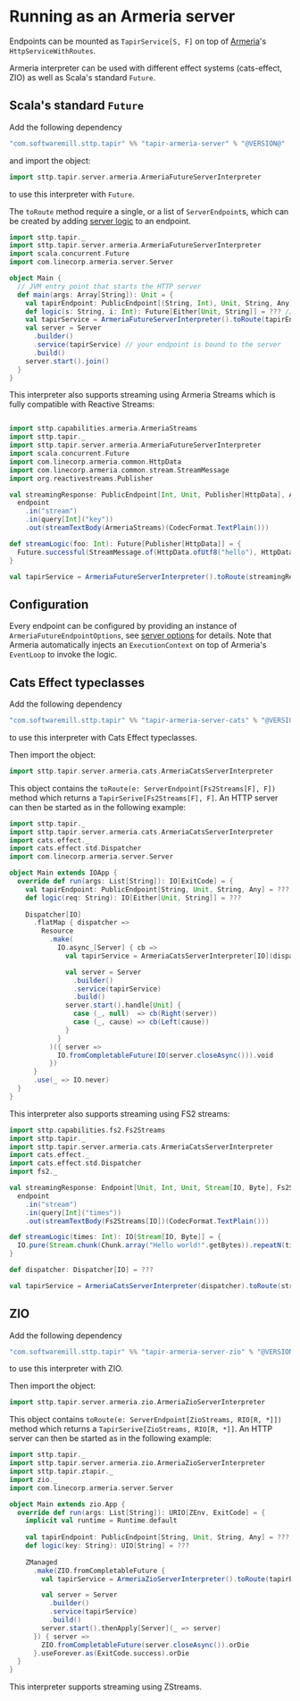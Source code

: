 # Running as an Armeria server

Endpoints can be mounted as `TapirService[S, F]` on top of [Armeria](https://armeria.dev)'s `HttpServiceWithRoutes`.

Armeria interpreter can be used with different effect systems (cats-effect, ZIO) as well as Scala's standard `Future`.

## Scala's standard `Future`

Add the following dependency
```scala
"com.softwaremill.sttp.tapir" %% "tapir-armeria-server" % "@VERSION@"
```

and import the object:

```scala mdoc:compile-only
import sttp.tapir.server.armeria.ArmeriaFutureServerInterpreter
```
to use this interpreter with `Future`.

The `toRoute` method require a single, or a list of `ServerEndpoint`s, which can be created by adding
[server logic](logic.md) to an endpoint.

```scala mdoc:compile-only
import sttp.tapir._
import sttp.tapir.server.armeria.ArmeriaFutureServerInterpreter
import scala.concurrent.Future
import com.linecorp.armeria.server.Server

object Main {
  // JVM entry point that starts the HTTP server
  def main(args: Array[String]): Unit = {
    val tapirEndpoint: PublicEndpoint[(String, Int), Unit, String, Any] = ??? // your definition here
    def logic(s: String, i: Int): Future[Either[Unit, String]] = ??? // your logic here
    val tapirService = ArmeriaFutureServerInterpreter().toRoute(tapirEndpoint.serverLogic((logic _).tupled))
    val server = Server
      .builder()
      .service(tapirService) // your endpoint is bound to the server
      .build()
    server.start().join()
  }
}
```

This interpreter also supports streaming using Armeria Streams which is fully compatible with Reactive Streams:

```scala mdoc:compile-only

import sttp.capabilities.armeria.ArmeriaStreams
import sttp.tapir._
import sttp.tapir.server.armeria.ArmeriaFutureServerInterpreter
import scala.concurrent.Future
import com.linecorp.armeria.common.HttpData
import com.linecorp.armeria.common.stream.StreamMessage
import org.reactivestreams.Publisher

val streamingResponse: PublicEndpoint[Int, Unit, Publisher[HttpData], ArmeriaStreams] =
  endpoint
    .in("stream")
    .in(query[Int]("key"))
    .out(streamTextBody(ArmeriaStreams)(CodecFormat.TextPlain()))

def streamLogic(foo: Int): Future[Publisher[HttpData]] = {
  Future.successful(StreamMessage.of(HttpData.ofUtf8("hello"), HttpData.ofUtf8("world")))
}

val tapirService = ArmeriaFutureServerInterpreter().toRoute(streamingResponse.serverLogicSuccess(streamLogic))
```

## Configuration

Every endpoint can be configured by providing an instance of `ArmeriaFutureEndpointOptions`, see [server options](options.md) for details.
Note that Armeria automatically injects an `ExecutionContext` on top of Armeria's `EventLoop` to invoke the logic.

## Cats Effect typeclasses

Add the following dependency
```scala
"com.softwaremill.sttp.tapir" %% "tapir-armeria-server-cats" % "@VERSION@"
```
to use this interpreter with Cats Effect typeclasses.

Then import the object:
```scala mdoc:compile-only
import sttp.tapir.server.armeria.cats.ArmeriaCatsServerInterpreter
```

This object contains the `toRoute(e: ServerEndpoint[Fs2Streams[F], F])` method which returns a `TapirSerive[Fs2Streams[F], F]`.
An HTTP server can then be started as in the following example:

```scala mdoc:compile-only
import sttp.tapir._
import sttp.tapir.server.armeria.cats.ArmeriaCatsServerInterpreter
import cats.effect._
import cats.effect.std.Dispatcher
import com.linecorp.armeria.server.Server

object Main extends IOApp {
  override def run(args: List[String]): IO[ExitCode] = {
    val tapirEndpoint: PublicEndpoint[String, Unit, String, Any] = ???
    def logic(req: String): IO[Either[Unit, String]] = ???
  
    Dispatcher[IO]
      .flatMap { dispatcher =>
        Resource
          .make(
            IO.async_[Server] { cb =>
              val tapirService = ArmeriaCatsServerInterpreter[IO](dispatcher).toRoute(tapirEndpoint.serverLogic(logic))

              val server = Server
                .builder()
                .service(tapirService)
                .build()
              server.start().handle[Unit] {
                case (_, null)  => cb(Right(server))
                case (_, cause) => cb(Left(cause))
              }
            }
          )({ server =>
            IO.fromCompletableFuture(IO(server.closeAsync())).void
          })
      }
      .use(_ => IO.never)
  }
}
```

This interpreter also supports streaming using FS2 streams:

```scala mdoc:compile-only
import sttp.capabilities.fs2.Fs2Streams
import sttp.tapir._
import sttp.tapir.server.armeria.cats.ArmeriaCatsServerInterpreter
import cats.effect._
import cats.effect.std.Dispatcher
import fs2._

val streamingResponse: Endpoint[Unit, Int, Unit, Stream[IO, Byte], Fs2Streams[IO]] =
  endpoint
    .in("stream")
    .in(query[Int]("times"))
    .out(streamTextBody(Fs2Streams[IO])(CodecFormat.TextPlain()))

def streamLogic(times: Int): IO[Stream[IO, Byte]] = {
  IO.pure(Stream.chunk(Chunk.array("Hello world!".getBytes)).repeatN(times))
}

def dispatcher: Dispatcher[IO] = ???

val tapirService = ArmeriaCatsServerInterpreter(dispatcher).toRoute(streamingResponse.serverLogicSuccess(streamLogic))
```

## ZIO

Add the following dependency

```scala
"com.softwaremill.sttp.tapir" %% "tapir-armeria-server-zio" % "@VERSION@"
```

to use this interpreter with ZIO.

Then import the object:
```scala mdoc:compile-only
import sttp.tapir.server.armeria.zio.ArmeriaZioServerInterpreter
```

This object contains `toRoute(e: ServerEndpoint[ZioStreams, RIO[R, *]])` method which returns a `TapirSerive[ZioStreams, RIO[R, *]]`.
An HTTP server can then be started as in the following example:

```scala mdoc:compile-only
import sttp.tapir._
import sttp.tapir.server.armeria.zio.ArmeriaZioServerInterpreter
import sttp.tapir.ztapir._
import zio._
import com.linecorp.armeria.server.Server

object Main extends zio.App {
  override def run(args: List[String]): URIO[ZEnv, ExitCode] = {
    implicit val runtime = Runtime.default
    
    val tapirEndpoint: PublicEndpoint[String, Unit, String, Any] = ???
    def logic(key: String): UIO[String] = ???
     
    ZManaged
      .make(ZIO.fromCompletableFuture {
        val tapirService = ArmeriaZioServerInterpreter().toRoute(tapirEndpoint.zServerLogic(logic))

        val server = Server
          .builder()
          .service(tapirService)
          .build()
        server.start().thenApply[Server](_ => server)
      }) { server =>
        ZIO.fromCompletableFuture(server.closeAsync()).orDie
      }.useForever.as(ExitCode.success).orDie 
  }
}
```

This interpreter supports streaming using ZStreams.
